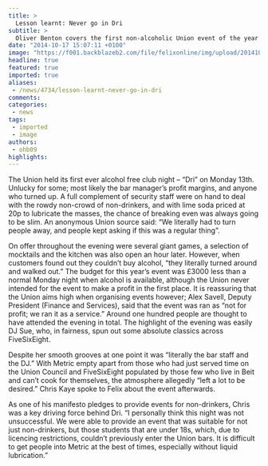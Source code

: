 ```yaml
---
title: >
  Lesson learnt: Never go in Dri
subtitle: >
  Oliver Benton covers the first non-alcoholic Union event of the year
date: "2014-10-17 15:07:11 +0100"
image: "https://f001.backblazeb2.com/file/felixonline/img/upload/201410171646-pk1811-empty_metric_by_tlim.png"
headline: true
featured: true
imported: true
aliases:
 - /news/4734/lesson-learnt-never-go-in-dri
comments:
categories:
 - news
tags:
 - imported
 - image
authors:
 - ohb09
highlights:
---
```


The Union held its first ever alcohol free club night – “Dri” on Monday 13th. Unlucky for some; most likely the bar manager’s profit margins, and anyone who turned up. A full complement of security staff were on hand to deal with the rowdy non-crowd of non-drinkers, and with lime soda priced at 20p to lubricate the masses, the chance of breaking even was always going to be slim. An anonymous Union source said: “We literally had to turn people away, and people kept asking if this was a regular thing”.

On offer throughout the evening were several giant games, a selection of mocktails and the kitchen was also open an hour later. However, when customers found out they couldn’t buy alcohol, “they literally turned around and walked out.” The budget for this year’s event was £3000 less than a normal Monday night when alcohol is available, although the Union never intended for the event to make a profit in the first place. It is reassuring that the Union aims high when organising events however; Alex Savell, Deputy President (Finance and Services), said that the event was ran as “not for profit; we ran it as a service.” Around one hundred people are thought to have attended the evening in total. The highlight of the evening was easily DJ Sue, who, in fairness, spun out some absolute classics across FiveSixEight.

Despite her smooth grooves at one point it was “literally the bar staff and the DJ.” With Metric empty apart from those who had just served time on the Union Council and FiveSixEight populated by those few who live in Beit and can’t cook for themselves, the atmosphere allegedly “left a lot to be desired.” Chris Kaye spoke to Felix about the event afterwards.

As one of his manifesto pledges to provide events for non-drinkers, Chris was a key driving force behind Dri. “I personally think this night was not unsuccessful. We were able to provide an event that was suitable for not just non-drinkers, but those students that are under 18s, which, due to licencing restrictions, couldn’t previously enter the Union bars. It is difficult to get people into Metric at the best of times, especially without liquid lubrication.”
